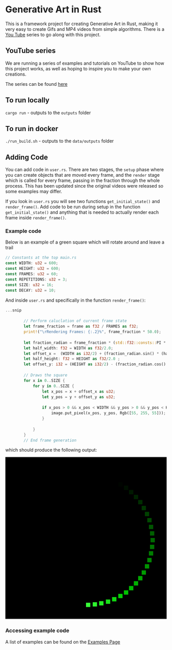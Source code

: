 # Generative Art in Rust
This is a framework project for creating Generative Art in Rust, making it very easy to
create Gifs and MP4 videos from simple algorithms. There is a 
[You Tube](https://www.youtube.com/playlist?list=PLFOS-Gn3aXRMY45bqBNT8elRRsJ2gfKm2) 
series to go along with this project.

## YouTube series
We are running a series of examples and tutorials on YouTube to show how this project works,
as well as hoping to inspire you to make your own creations. 

The series can be found [here](https://www.youtube.com/playlist?list=PLFOS-Gn3aXRMY45bqBNT8elRRsJ2gfKm2)

## To run locally
`cargo run` - outputs to the `outputs` folder

## To run in docker
`./run_build.sh` - outputs to the `data/outputs` folder

## Adding Code
You can add code in `user.rs`. There are two stages, the `setup` phase where you can create 
objects that are moved every frame, and the `render` stage which is called for every frame,
passing in the fraction through the whole process. This has been updated since the original videos
were released so some examples may differ. 

If you look in `user.rs` you will see two functions `get_initial_state()` and `render_frame()`. Add
code to be run during setup in the function `get_initial_state()` and anything that is needed to actually
render each frame inside `render_frame()`.

### Example code
Below is an example of a green square which will rotate around and leave a trail

```rust
// Constants at the top main.rs
const WIDTH: u32 = 600;
const HEIGHT: u32 = 600;
const FRAMES: u32 = 60;
const REPETITIONS: u32 = 3;
const SIZE: u32 = 16;
const DECAY: u32 = 10;
```

And inside `user.rs` and specifically in the function `render_frame()`:

```rust
...snip

        // Perform caluclation of current frame state
        let frame_fraction = frame as f32 / FRAMES as f32;
        print!("\rRendering Frames: {:.2}%", frame_fraction * 50.0);
        
        let fraction_radian = frame_fraction * (std::f32::consts::PI * 2.0);
        let half_width: f32 = WIDTH as f32/2.0;
        let offset_x =  (WIDTH as i32/2) + (fraction_radian.sin() * (half_width * 0.8)) as i32;
        let half_height: f32 = HEIGHT as f32/2.0 ;
        let offset_y: i32 = (HEIGHT as i32/2) - (fraction_radian.cos() * (half_height * 0.8)) as i32;
        
        // Draws the square
        for x in 0..SIZE {
            for y in 0..SIZE {
                let x_pos = x + offset_x as u32;
                let y_pos = y + offset_y as u32;

                if x_pos > 0 && x_pos < WIDTH && y_pos > 0 && y_pos < HEIGHT {
                    image.put_pixel(x_pos, y_pos, Rgb([55, 255, 55]));
                }
            
            }
        }
        // End frame generation

```

which should produce the following output:

![Example output rotating green square](docs/green_cycle_clockwise.gif)

### Accessing example code

A list of examples can be found on the [Examples Page](docs/examples.md)
